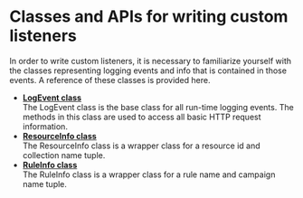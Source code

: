 # Classes and APIs for writing custom listeners

In order to write custom listeners, it is necessary to familiarize yourself with the classes representing logging events and info that is contained in those events. A reference of these classes is provided here.

-   **[LogEvent class](../classes_apis_for_custom_listeners/log_event_class/pzn_logevent_class.md)**  
The LogEvent class is the base class for all run-time logging events. The methods in this class are used to access all basic HTTP request information.
-   **[ResourceInfo class](pzn_resourceinfo_class.md)**  
The ResourceInfo class is a wrapper class for a resource id and collection name tuple.
-   **[RuleInfo class](pzn_ruleinfo_class.md)**  
The RuleInfo class is a wrapper class for a rule name and campaign name tuple.



